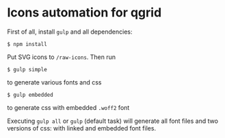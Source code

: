 # Icons automation for qgrid

First of all, install `gulp` and all dependencies:

    $ npm install

Put SVG icons to `/raw-icons`. Then run

    $ gulp simple

to generate various fonts and css

    $ gulp embedded

to generate css with embedded `.woff2` font

Executing `gulp all` or `gulp` (default task) will generate all font files and two versions of css: with linked and embedded font files.

